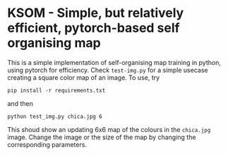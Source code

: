 # KSOM - Simple, but relatively efficient, pytorch-based self organising map

This is a simple implementation of self-organising map training in python, using pytorch for efficiency. Check ``test-img.py`` for a simple usecase creating a square color map of an image. To use, try
```
pip install -r requirements.txt
```
and then
```
python test_img.py chica.jpg 6
```
This shoud show an updating 6x6 map of the colours in the ``chica.jpg`` image. Change the image or the size of the map by changing the corresponding parameters.
